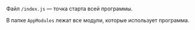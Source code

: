 
Файл `/index.js` — точка старта всей программы.

В папке `AppModules` лежат все модули, которые использует программа. 
